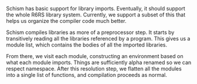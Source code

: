 Schism has basic support for library imports. Eventually, it should support the
whole R6RS library system. Currently, we support a subset of this that helps us
 organize the compiler code much better.

 Schism compiles libraries as more of a preprocessor step. It starts by
 transitively reading all the libraries referenced by a program. This gives us
 a module list, which contains the bodies of all the imported libraries.

 From there, we visit each module, constructing an environment based on what
 each module imports. Things are sufficiently alpha renamed so we can respect
 namespace. After this resolution step, we flatten all the modules into a
 single list of functions, and compilation proceeds as normal.
 